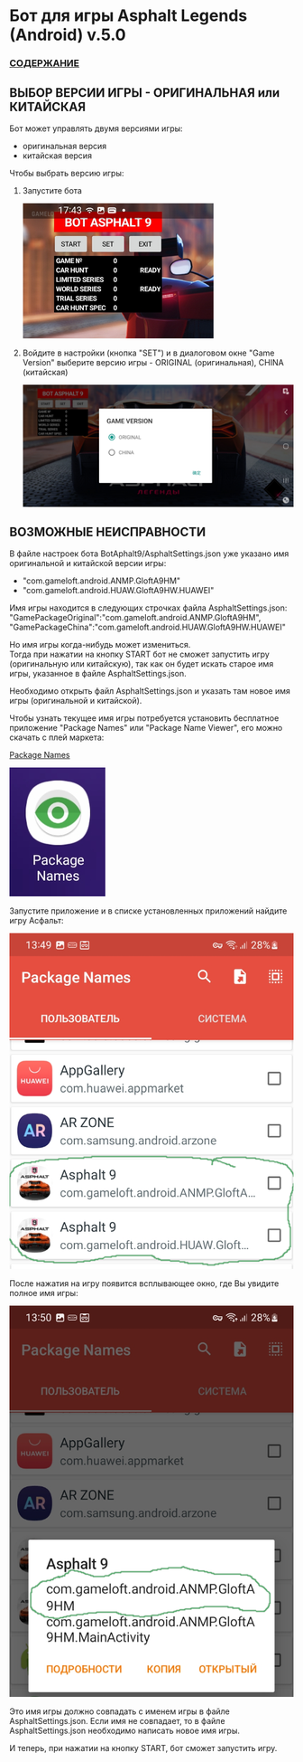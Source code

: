  # __Бот для игры Asphalt Legends (Android) v.5.0__

### [СОДЕРЖАНИЕ](https://github.com/AUTOPILOTyoutube/bot-asphalt-legends-android/blob/main/README.md)

## ВЫБОР ВЕРСИИ ИГРЫ - ОРИГИНАЛЬНАЯ или КИТАЙСКАЯ

Бот может управлять двумя версиями игры:
- оригинальная версия
- китайская версия

Чтобы выбрать версию игры:

1. Запустите бота

    ![Иллюстрация к проекту](https://github.com/autopilotyoutube/bot-asphalt-legends-android/raw/main/files/pictures/04_interface/int_full.png)

2. Войдите в настройки (кнопка "SET") и в диалоговом окне "Game Version" выберите версию игры - ORIGINAL (оригинальная), CHINA (китайская)

    ![Иллюстрация к проекту](https://github.com/autopilotyoutube/bot-asphalt-legends-android/raw/main/files/pictures/04_interface/GameVersion.jpg)


## ВОЗМОЖНЫЕ НЕИСПРАВНОСТИ

В файле настроек бота BotAphalt9/AsphaltSettings.json уже указано имя оригинальной и китайской версии игры:
- "com.gameloft.android.ANMP.GloftA9HM"
- "com.gameloft.android.HUAW.GloftA9HW.HUAWEI"

Имя игры находится в следующих строчках файла AsphaltSettings.json:  
"GamePackageOriginal":"com.gameloft.android.ANMP.GloftA9HM",
"GamePackageChina":"com.gameloft.android.HUAW.GloftA9HW.HUAWEI"

Но имя игры когда-нибудь может измениться.  
Тогда при нажатии на кнопку START бот не сможет запустить игру (оригинальную или китайскую), так как он будет искать старое имя игры, указанное в файле AsphaltSettings.json.

Необходимо открыть файл AsphaltSettings.json и указать там новое имя игры (оригинальной и китайской).

Чтобы узнать текущее имя игры потребуется установить бесплатное приложение "Package Names" или "Package Name Viewer", его можно скачать с плей маркета:

[Package Names](https://play.google.com/store/apps/details?id=com.csdroid.pkg)

![Иллюстрация к проекту](https://github.com/autopilotyoutube/bot-asphalt-legends-android/raw/main/files/pictures/04_interface/PackageNames00.png)

Запустите приложение и в списке установленных приложений найдите игру Асфальт:

![Иллюстрация к проекту](https://github.com/autopilotyoutube/bot-asphalt-legends-android/raw/main/files/pictures/04_interface/PackageNames01.png)

После нажатия на игру появится всплывающее окно, где Вы увидите полное имя игры:

![Иллюстрация к проекту](https://github.com/autopilotyoutube/bot-asphalt-legends-android/raw/main/files/pictures/04_interface/PackageNames02.png)

Это имя игры должно совпадать с именем игры в файле AsphaltSettings.json.
Если имя не совпадает, то в файле AsphaltSettings.json необходимо написать новое имя игры. 

И теперь, при нажатии на кнопку START, бот сможет запустить игру.